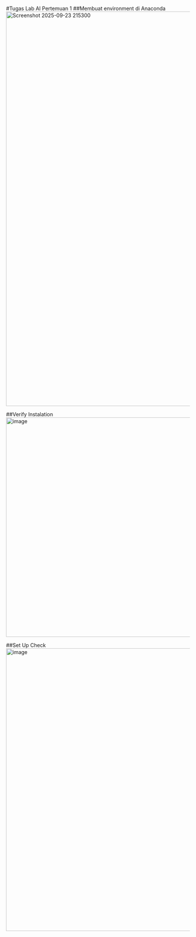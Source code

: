 #Tugas Lab AI Pertemuan 1 
##Membuat environment di Anaconda
<img width="1920" height="1080" alt="Screenshot 2025-09-23 215300" src="https://github.com/user-attachments/assets/4f81a885-1e14-4e5c-a00c-e3d66fbc15ba" />

##Verify Instalation
<img width="1393" height="601" alt="image" src="https://github.com/user-attachments/assets/858eb6ee-bc27-4030-9d99-8b63b77903c9" />

##Set Up Check 
<img width="1340" height="774" alt="image" src="https://github.com/user-attachments/assets/84971a11-89df-4215-ab5f-7dbd71b2418c" />
